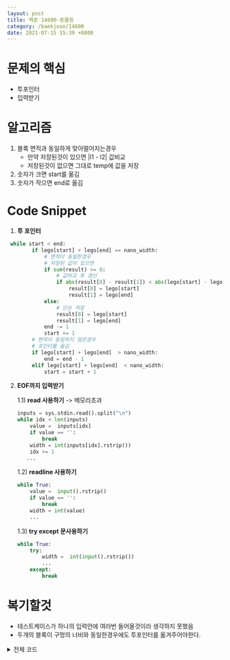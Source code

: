 ```yaml
---
layout: post
title: 백준 14600-동물원
category: /baekjoon/14600
date: 2021-07-15 15:39 +0800
---
```

# **문제의 핵심**
- 투포인터
- 입력받기

# **알고리즘**
1. 블록 면적과 동일하게 맞아떨어지는경우
    - 만약 저장된것이 있으면 |l1 - l2| 값비교
    - 저장된것이 없으면 그대로 temp에 값을 저장
2. 숫자가 크면 start를 옮김
3. 숫자가 작으면 end로 옮김

# **Code Snippet**
1. **투 포인터**

```python
 while start < end:
        if lego[start] + lego[end] == nano_width:
            # 면적이 동일한경우
            # 저장된 값이 있으면
            if sum(result) >= 0:
                # 값비교 후 갱신
                if abs(result[0] - result[1]) < abs(lego[start] - lego[end]):
                    result[0] = lego[start]
                    result[1] = lego[end]
            else:
                # 단순 저장
                result[0] = lego[start]
                result[1] = lego[end]
            end -= 1
            start += 1
        # 면적이 동일하지 않은경우
        # 포인터를 옮김
        if lego[start] + lego[end]  > nano_width:
            end = end - 1
        elif lego[start] + lego[end]  < nano_width:
            start = start + 1
```

2. **EOF까지 입력받기**

    1.1) **read 사용하기** -> 메모리초과
    ```python
    inputs = sys.stdin.read().split("\n")
    while idx < len(inputs)
        value =  inputs[idx]
        if value == '':
            break
        width = int(inputs[idx].rstrip())
        idx += 1
       ...
    ```
    1.2) **readline 사용하기**
    
    ```python
    while True:
        value =  input().rstrip()
        if value == '':
            break
        width = int(value)
        ...
    ```

    1.3) **try except 문사용하기**
    ```python
    while True:
        try:
            width =  int(input().rstrip())
            ...
        except:
            break
    ```
# **복기할것**
- 테스트케이스가 하나의 입력안에 여러번 들어올것이라 생각하지 못했음
- 두개의 블록이 구멍의 너비와 동일한경우에도 투포인터를 옮겨주어야한다. 

<detail>
<details>
<summary>전체 코드</summary>
<div markdown="1">

# **소스코드**
```python

import sys
input = sys.stdin.readline
def start_assembly(lego, width):
    start = 0
    end = len(lego) - 1
    nano_width = width * (10**7)
    result = [-1, -1]
    while start < end:
        if lego[start] + lego[end] == nano_width:
            if sum(result) >= 0:
                if abs(result[0] - result[1]) < abs(lego[start] - lego[end]):
                    result[0] = lego[start]
                    result[1] = lego[end]
            else:
                result[0] = lego[start]
                result[1] = lego[end]
            end -= 1
            start += 1
        if lego[start] + lego[end]  > nano_width:
            end = end - 1
        elif lego[start] + lego[end]  < nano_width:
            start = start + 1
    return result

def main():
    while True:
        value =  input().rstrip()
        if value == '':
            break
        width = int(value)
        N = int(input().rstrip())
        lego = [0 for _ in range(N)]
        for i in range(N):
            lego[i] = int(input().rstrip())
        lego.sort()
        result = start_assembly(lego, width)
        print("danger") if sum(result) < 0 else print(f"yes {result[0]} {result[1]}")

if __name__ == "__main__":
    main()
```


</detail>